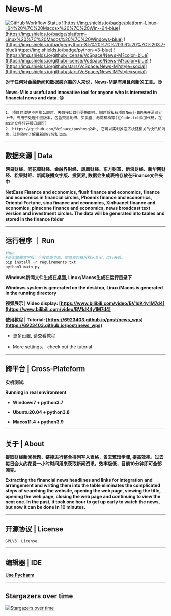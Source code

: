 # News-M

![GitHub Workflow Status](https://img.shields.io/github/actions/workflow/status/VcSpace/News-M/python-app.yml?branch=main)
![https://img.shields.io/badge/platform-Linux--64%20%7C%20Macosx%20%7C%20Win--64-blue](https://img.shields.io/badge/platform-Linux%20%7C%20Macos%20%7C%20Windows-blue) ![https://img.shields.io/badge/python-3.5%20%7C%203.6%20%7C%203.7-blue](https://img.shields.io/badge/python-v3-blue) ![https://img.shields.io/github/license/VcSpace/News-M?color=blue](https://img.shields.io/github/license/VcSpace/News-M?color=blue) ![https://img.shields.io/github/stars/VcSpace/News-M?style=social](https://img.shields.io/github/stars/VcSpace/News-M?style=social)

**对于任何对金融新闻和数据感兴趣的人来说，News-M是有用且创新的工具。😊** 

**News-M is a useful and innovative tool for anyone who is interested in financial news and data. 😊**

---

```
1. 项目的维护不再那么即时。失效接口自行更换即可。同时将私有项目News-D的未开源部分上传，专用于处理个股版本，包含交易明细、买卖盘、券商机构等(在Code.txt添加代码，在main文件打开接口即可)
2. https://github.com/VcSpace/pushmsg24h, 它可以实时推送区块链相关的快讯和消息，让你随时了解最新的行情和动态。
```

---

## 数据来源 | Data

**网易财经、同花顺财经、金融界财经、凤凰财经、东方财富、新浪财经、新华网财经、松果财经、新闻联播文字版、投资界, 数据会生成表格存放在Finance文件夹中**

**NetEase Finance and economics, flush finance and economics, finance and economics in financial circles, Phoenix finance and economics, Oriental Fortune, sina finance and economics, Xinhuanet finance and economics, pinecone finance and economics, news broadcast text version and investment circles. The data will be generated into tables and stored in the finance folder**

---

## 运行程序 ｜ Run

```python 
#Run
#新闻联播文字版、个股处理功能、网盘资料备份默认关闭，自行开启。
pip install -r requirements.txt
python3 main.py
```

**Windows新闻文件生成在桌面, Linux/Macos生成在运行目录下**

**Windows system is generated on the desktop, Linux/Macos is generated in the running directory**

**视频展示 | Video display: [https://www.bilibili.com/video/BV1dK4y1M7d4](https://www.bilibili.com/video/BV1dK4y1M7d4)**

**使用教程 | Tutorial: [https://6923403.github.io/post/news_wps](https://6923403.github.io/post/news_wps)**

- 更多设置, 请查看教程

- More settings， check out the tutorial
 
---

## 跨平台 | Cross-Plateform

**实机测试:**

**Running in real environment**

- **Windows7 + python3.7**

- **Ubuntu20.04 + python3.8**

- **Macos11.4 + python3.9**

---

## 关于 | About

**提取财经新闻标题、链接进行整合排列写入表格，省去繁琐步骤, 提高效率。过去每日会大约花费一小时时间用来获取新闻资讯，效率极低，目前10分钟即可全部阅完。**

**Extracting the financial news headlines and links for integration and arrangement and writing them into the table eliminates the complicated steps of searching the website, opening the web page, viewing the title, opening the web page, closing the web page and continuing to view the next one. In the past, it took one hour to get up early to watch the news, but now it can be done in 10 minutes.**


---

## 开源协议 | License

``GPLV3  License``

---

## 编辑器 | IDE 

**[Use Pycharm](https://www.jetbrains.com/pycharm/)**

---

## Stargazers over time

[![Stargazers over time](https://starchart.cc/VcSpace/News-M.svg)](https://starchart.cc/VcSpace/News-M)


